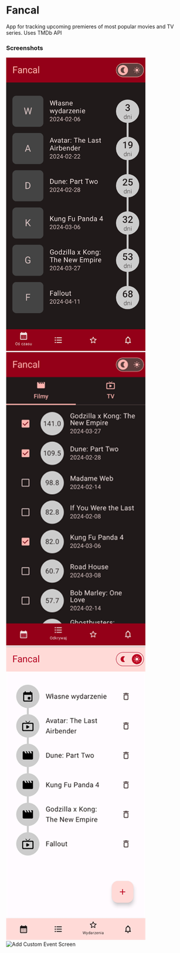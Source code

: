 # Fancal

App for tracking upcoming premieres of most popular movies and TV series. Uses TMDb API

### Screenshots

![Timeline Screen](/images/timeline.png)
![Discover Screen](/images/discover.png)
![Events Screen](/images/events.png)
![Add Custom Event Screen](/images/new-event.png)
